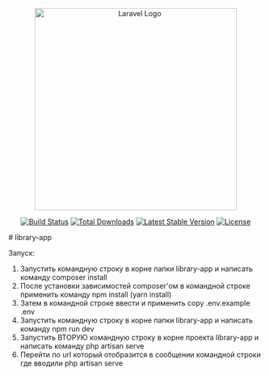 <p align="center"><a href="https://laravel.com" target="_blank"><img src="https://raw.githubusercontent.com/laravel/art/master/logo-lockup/5%20SVG/2%20CMYK/1%20Full%20Color/laravel-logolockup-cmyk-red.svg" width="400" alt="Laravel Logo"></a></p>

<p align="center">
<a href="https://github.com/laravel/framework/actions"><img src="https://github.com/laravel/framework/workflows/tests/badge.svg" alt="Build Status"></a>
<a href="https://packagist.org/packages/laravel/framework"><img src="https://img.shields.io/packagist/dt/laravel/framework" alt="Total Downloads"></a>
<a href="https://packagist.org/packages/laravel/framework"><img src="https://img.shields.io/packagist/v/laravel/framework" alt="Latest Stable Version"></a>
<a href="https://packagist.org/packages/laravel/framework"><img src="https://img.shields.io/packagist/l/laravel/framework" alt="License"></a>
</p>
# library-app


Запуск:
<ol>
    <li>Запустить командную строку в корне папки library-app и написать команду composer install</li>
    <li>После установки зависимостей composer'ом в командной строке применить команду npm install (yarn install)</li>
    <li>Затем в командной строке ввести и применить copy .env.example .env</li>
    <li>Запустить командную строку в корне папки library-app и написать команду npm run dev</li>
    <li>Запустить ВТОРУЮ командную строку в корне проекта library-app и написать команду php artisan serve</li>
    <li>Перейти по url который отобразится в сообщении командной строки где вводили php artisan serve</li>
</ol>
